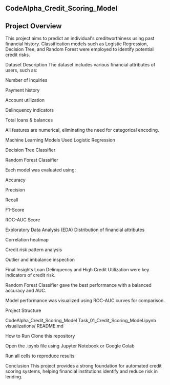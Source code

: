 CodeAlpha_Credit_Scoring_Model
---
Project Overview
---
This project aims to predict an individual's creditworthiness using past financial history. Classification models such as Logistic Regression, Decision Tree, and Random Forest were employed to identify potential credit risks.

Dataset Description
The dataset includes various financial attributes of users, such as:

Number of inquiries

Payment history

Account utilization

Delinquency indicators

Total loans & balances

All features are numerical, eliminating the need for categorical encoding.

Machine Learning Models Used
Logistic Regression

Decision Tree Classifier

Random Forest Classifier

Each model was evaluated using:

Accuracy

Precision

Recall

F1-Score

ROC-AUC Score

Exploratory Data Analysis (EDA)
Distribution of financial attributes

Correlation heatmap

Credit risk pattern analysis

Outlier and imbalance inspection

Final Insights
Loan Delinquency and High Credit Utilization were key indicators of credit risk.

Random Forest Classifier gave the best performance with a balanced accuracy and AUC.

Model performance was visualized using ROC-AUC curves for comparison.

Project Structure

CodeAlpha_Credit_Scoring_Model
Task_01_Credit_Scoring_Model.ipynb
visualizations/
README.md

How to Run
Clone this repository

Open the .ipynb file using Jupyter Notebook or Google Colab

Run all cells to reproduce results

Conclusion
This project provides a strong foundation for automated credit scoring systems, helping financial institutions identify and reduce risk in lending.
